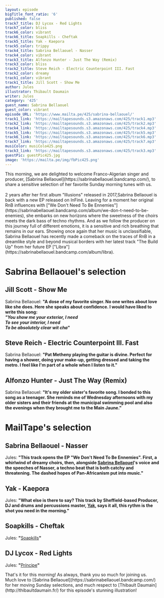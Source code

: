 ```yaml
---
layout: episode
bigTitle_font_ratio: '6'
published: false
track7_title: DJ Lycox - Red Lights
track7_color: bliss
track6_color: vibrant
track6_title: Soapkills - Cheftak
track5_title: Yak - Kaepora
track5_color: trippy
track4_title: Sabrina Bellaouel - Nasser
track4_color: vibrant
track3_title: Alfonzo Hunter - Just The Way (Remix)
track3_color: bliss
track2_title: Steve Reich - Electric Counterpoint III. Fast
track2_color: dreamy
track1_color: vibrant
track1_title: Jill Scott - Show Me
author: Jules
illustrator: Thibault Daumain
writer: Jules
category: '425'
guest_name: Sabrina Bellaouel
guest_color: vibrant
episode_URL: 'https://www.mailta.pe/425/sabrina-bellaouel/'
track1_link: 'https://mailtapesounds.s3.amazonaws.com/425/track1.mp3'
track2_link: 'https://mailtapesounds.s3.amazonaws.com/425/track2.mp3'
track4_link: 'https://mailtapesounds.s3.amazonaws.com/425/track4.mp3'
track5_link: 'https://mailtapesounds.s3.amazonaws.com/425/track5.mp3'
track6_link: 'https://mailtapesounds.s3.amazonaws.com/425/track6.mp3'
track7_link: 'https://mailtapesounds.s3.amazonaws.com/425/track7.mp3'
musiColor: musiColo425.png
track3_link: 'https://mailtapesounds.s3.amazonaws.com/425/track3.mp3'
guestPic: guestPic425.jpg
image: 'https://mailta.pe/img/fbPic425.png'
---
```

<p id="introduction"> This morning, we are delighted to welcome Franco-Algerian singer and producer, [Sabrina Bellaouel](https://sabrinabellaouel.bandcamp.com/), to share a sensitive selection of her favorite Sunday morning tunes with us.
<br><br>
2 years after her first album "Illusions" released in 2017,Sabrina Bellaouel is back with a new EP released on InFiné. Leaving for a moment her original RnB influences with ["We Don't Need To Be Ennemies"](https://sabrinabellaouel.bandcamp.com/album/we-don-t-need-to-be-enemies), she embarks on new horizons where the sweetness of the choirs meets the dark bass of techno rhythms. And as we follow the producer on this journey full of different emotions, it is a sensitive and rich breathing that remains in our ears. Showing once again that her music is unclassifiable, Sabrina Bellaouel has recently made a comeback on the traces of RnB in a dreamlike style and beyond musical borders with her latest track "The Build Up" from her future EP ["Libra"](https://sabrinabellaouel.bandcamp.com/album/libra).
</p>


# Sabrina Bellaouel's selection

## Jill Scott - Show Me
Sabrina Bellaouel: **"**A dose of my favorite singer. No one writes about love like she does. Here she speaks about confidence. I would have liked to write this song:<br>
<i>"You show me your exterior, I need<br>
To see your interior, I need<br>
To be absolutely clear wit cha</i>**"**

## Steve Reich - Electric Counterpoint III. Fast
Sabrina Bellaouel: **"**Pat Metheny playing the guitar is divine. Perfect for having a shower, doing your make-up, getting dressed and taking the metro. I feel like I'm part of a whole when I listen to it.**"**

## Alfonzo Hunter - Just The Way (Remix)
Sabrina Bellaouel: **"**It's my older sister's favorite song. I bonded to this song as a teenager. She reminds me of Wednesday afternoons with my older sisters and their friends at the municipal swimming pool and also the evenings when they brought me to the Main Jaune.**"**


# MailTape's selection

## Sabrina Bellaouel - Nasser
Jules: **"**This track opens the EP "We Don't Need To Be Ennemies". First, a whirlwind of dreamy choirs, then, alongside [Sabrina Bellaouel](https://sabrinabellaouel.bandcamp.com/)'s voice and the speeches of Nasser, a techno beat that is both catchy and threatening. The dashed hopes of Pan-Africanism put into music.**"**

## Yak - Kaepora
Jules: **"**What else is there to say? This track by Sheffield-based Producer, DJ and drums and percussions master, [Yak](https://yaksound.bandcamp.com/), says it all, this rythm is the shot you need in the morning.**"**

## Soapkills - Cheftak
Jules: **"**[Soapkills](https://soapkills.bandcamp.com/)**"**

## DJ Lycox - Red Lights
Jules: **"**[Príncipe](https://principediscos.bandcamp.com/)**"**


<p id="outroduction">That's it for this morning! As always, thank you so much for joining us. Much love to [Sabrina Bellaouel](https://sabrinabellaouel.bandcamp.com/) for her moving Sunday selections, and much respect to [Thibault Daumain](http://thibaultdaumain.fr/) for this episode's stunning illustration!</p>
